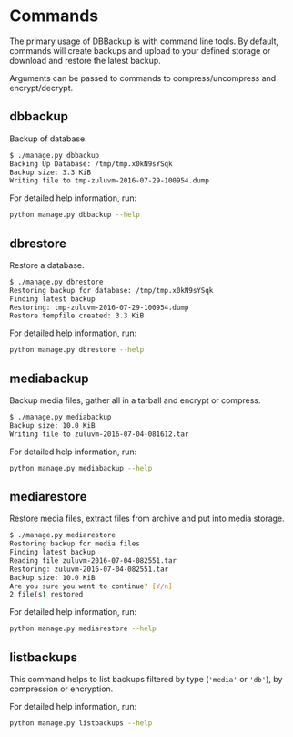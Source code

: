 # Commands

The primary usage of DBBackup is with command line tools. By default,
commands will create backups and upload to your defined storage or download
and restore the latest backup.

Arguments can be passed to commands to compress/uncompress and encrypt/decrypt.

## dbbackup

Backup of database.

```bash
$ ./manage.py dbbackup
Backing Up Database: /tmp/tmp.x0kN9sYSqk
Backup size: 3.3 KiB
Writing file to tmp-zuluvm-2016-07-29-100954.dump
```

For detailed help information, run:

```bash
python manage.py dbbackup --help
```

## dbrestore

Restore a database.

```bash
$ ./manage.py dbrestore
Restoring backup for database: /tmp/tmp.x0kN9sYSqk
Finding latest backup
Restoring: tmp-zuluvm-2016-07-29-100954.dump
Restore tempfile created: 3.3 KiB
```

For detailed help information, run:

```bash
python manage.py dbrestore --help
```

## mediabackup

Backup media files, gather all in a tarball and encrypt or compress.

```bash
$ ./manage.py mediabackup
Backup size: 10.0 KiB
Writing file to zuluvm-2016-07-04-081612.tar
```

For detailed help information, run:

```bash
python manage.py mediabackup --help
```

## mediarestore

Restore media files, extract files from archive and put into media storage.

```bash
$ ./manage.py mediarestore
Restoring backup for media files
Finding latest backup
Reading file zuluvm-2016-07-04-082551.tar
Restoring: zuluvm-2016-07-04-082551.tar
Backup size: 10.0 KiB
Are you sure you want to continue? [Y/n]
2 file(s) restored
```

For detailed help information, run:

```bash
python manage.py mediarestore --help
```

## listbackups

This command helps to list backups filtered by type (`'media'` or `'db'`),
by compression or encryption.

For detailed help information, run:

```bash
python manage.py listbackups --help
```
